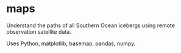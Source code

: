 # maps
Understand the paths of all Southern Ocean icebergs using remote observation satellite data.

Uses Python, matplotlib, basemap, pandas, numpy.
